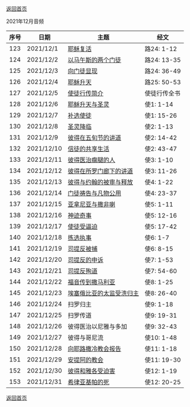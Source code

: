 
[返回首页](index)

2021年12月音频

|序号|日期|主题|经文|
|---|----|---|---|
|123|2021/12/1|[耶稣复活](https://carmelbible.sgp1.digitaloceanspaces.com/202112/Luke123.mp3)|路24: 1-12|
|124|2021/12/2|[以马午斯的两个门徒](https://carmelbible.sgp1.digitaloceanspaces.com/202112/Luke124.mp3)|路24: 13-35|
|125|2021/12/3|[向门徒显现](https://carmelbible.sgp1.digitaloceanspaces.com/202112/Luke125.mp3)|路24: 36-49|
|126|2021/12/4|[耶稣升天](https://carmelbible.sgp1.digitaloceanspaces.com/202112/Luke126.mp3)|路25: 50-53|
|127|2021/12/5|[使徒行传简介](https://carmelbible.sgp1.digitaloceanspaces.com/202112/Luke127.mp3)|使徒行传全书|
|128|2021/12/6|[耶稣升天与圣灵](https://carmelbible.sgp1.digitaloceanspaces.com/202112/Luke128.mp3)|使1: 1-14|
|129|2021/12/7|[补选使徒](https://carmelbible.sgp1.digitaloceanspaces.com/202112/Luke129.mp3)|使1: 15-26|
|130|2021/12/8|[圣灵降临](https://carmelbible.sgp1.digitaloceanspaces.com/202112/Luke130.mp3)|使2: 1-13|
|131|2021/12/9|[彼得在五旬节的讲道](https://carmelbible.sgp1.digitaloceanspaces.com/202112/Luke131.mp3)|使2: 14-42|
|132|2021/12/10|[信徒的共享生活](https://carmelbible.sgp1.digitaloceanspaces.com/202112/Luke132.mp3)|使2: 43-47|
|133|2021/12/11|[彼得医治瘸腿的人](https://carmelbible.sgp1.digitaloceanspaces.com/202112/Luke133.mp3)|使3: 1-10|
|134|2021/12/12|[彼得在所罗门廊下的讲道](https://carmelbible.sgp1.digitaloceanspaces.com/202112/Luke134.mp3)|使3: 11-26|
|135|2021/12/13|[彼得与约翰的被审与释放](https://carmelbible.sgp1.digitaloceanspaces.com/202112/Act135.mp3)|使4: 1-22|
|136|2021/12/14|[门徒祷告与凡物公用](https://carmelbible.sgp1.digitaloceanspaces.com/202112/Act136.mp3)|使4: 23-37|
|137|2021/12/15|[亚拿尼亚与撒非喇](https://carmelbible.sgp1.digitaloceanspaces.com/202112/Act137.mp3)|使5: 1-11|
|138|2021/12/16|[神迹奇事](https://carmelbible.sgp1.digitaloceanspaces.com/202112/Act138.mp3)|使5: 12-16|
|139|2021/12/17|[使徒受逼迫](https://carmelbible.sgp1.digitaloceanspaces.com/202112/Act139.mp3)|使5: 17-42|
|140|2021/12/18|[拣选执事](https://carmelbible.sgp1.digitaloceanspaces.com/202112/Act140.mp3)|使6: 1-7|
|141|2021/12/19|[司提反被捕](https://carmelbible.sgp1.digitaloceanspaces.com/202112/Act141.mp3)|使6: 8-15|
|142|2021/12/20|[司提反的申诉](https://carmelbible.sgp1.digitaloceanspaces.com/202112/Act142.mp3)|使7: 1-53|
|143|2021/12/21|[司提反殉道](https://carmelbible.sgp1.digitaloceanspaces.com/202112/Act143.mp3)|使7: 54-60|
|144|2021/12/22|[福音传到撒马利亚](https://carmelbible.sgp1.digitaloceanspaces.com/202112/Act144.mp3)|使8: 1-25|
|145|2021/12/23|[埃塞俄比亚的太监受洗归主](https://carmelbible.sgp1.digitaloceanspaces.com/202112/Act145.mp3)|使8: 26-40|
|146|2021/12/24|扫罗归主|使9: 1-18|
|147|2021/12/25|扫罗传道|使9: 19-31|
|148|2021/12/26|彼得医治以尼雅与多加|使9: 32-43|
|149|2021/12/27|彼得与哥尼流|使10: 1-48|
|150|2021/12/28|[向耶路撒冷教会报告](https://carmelbible.sgp1.digitaloceanspaces.com/202112/Act150.mp3)|使11: 1-18|
|151|2021/12/29|[安提阿的教会](https://carmelbible.sgp1.digitaloceanspaces.com/202112/Act151.mp3)|使11: 19-30|
|152|2021/12/30|[彼得和雅各受迫害](https://carmelbible.sgp1.digitaloceanspaces.com/202112/Act152.mp3)|使12: 1-19|
|153|2021/12/31|[希律亚基帕的死](https://carmelbible.sgp1.digitaloceanspaces.com/202112/Act153.mp3)|使12: 20-25|

[返回首页](index)

